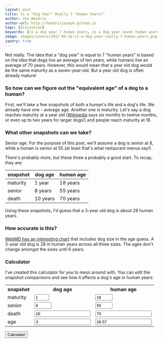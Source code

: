 ```yaml
---
layout: post
title: Is a "Dog Year" Really 7 "Human Years?"
author: Joe Hendrix
author-url: http://hendrixjoseph.github.io
tags: [discussion]
keywords: [is a dog year 7 human years, is a dog year seven human years, dog year, human year, human]
image: images/covers/2017-04-18-is-a-dog-year-really-7-human-years.png
jquery: true
---
```


Not really. The idea that a "dog year" is equal to 7 "human years" is based on the idea that dogs live an average of ten years, while humans live an average of 70 years. However, this would mean that a year old dog would be the same maturity as a seven-year-old. But a year old dog is often already mature!

### So how can we figure out the "equivalent age" of a dog to a human?

First, we'll take a few snapshots of both a human's life and a dog's life. We already have one - average age. Another one is maturity. Let's say a dog reaches maturity at a year old ([Wikipedia](https://en.wikipedia.org/wiki/Dog#Reproduction) says six months to twelve months, or even up to two years for larger dogs!) and people reach maturity at 18.

### What other snapshots can we take?

Senior age. For the purpose of this post, we'll assume a dog is senior at 8, while a human is senior at 55 (at least that's what restaurant menus say!)

There's probably more, but these three a probably a good start. To recap, they are:

snapshot | dog age | human age
--- | --- | ---
maturity | 1 year | 18 years
senior | 8 years | 55 years
death | 10 years | 70 years

Using these snapshots, I'd guess that a 3-year old dog is about 28 human years.

### How accurate is this?

[WebMD has an interesting chart](http://pets.webmd.com/dogs/how-to-calculate-your-dogs-age) that includes dog size in the age guess. A 3-year old dog is 28 in human years across all three sizes. The ages don't change amongst the sizes until 6 years.

### Calculator

I've created this calculator for you to mess around with. You can edit the snapshot comparisons and see how it affects a dog's age in human years:

<table>
<tr><th>snapshot</th><th>dog age</th><th>human age</th></tr>
<tr>
  <td>maturity</td>
  <td><input id="dog-maturity" type="number" value="1" min="0" max="8" required /></td>
  <td><input id="human-maturity" type="number" value="18" min="0" max="55" required /></td>
</tr><tr>
  <td>senior</td>
  <td><input id="dog-senior" type="number" value="8" min="1" max="10" required /></td>
  <td><input id="human-senior" type="number" value="55" min="18" max="70" required /></td>
</tr><tr>
  <td>death</td>
  <td><input id="dog-death" type="number" value="10" min="8" required /></td>
  <td><input id="human-death" type="number" value="70" min="55" required /></td>
</tr><tr>
  <td>age</td>
  <td><input id="dog-age" type="number" value="3" required /></td>
  <td><input id="human-age" type="number" value="28.57" /></td>
</tr>
</table>
<button id="update" type="button">Calculate!</button> 


<script>
$(document).ready(function(){
  $("#dog-maturity").change(function(){
    $("#dog-senior").attr({"min" : $(this).val()});
  });
  
  $("#human-maturity").change(function(){
    $("#human-senior").attr({"min" : $(this).val()});
  });

  $("#dog-senior").change(function(){
    $("#dog-maturity").attr({"max" : $(this).val()});
    $("#dog-death").attr({"min" : $(this).val()});
  });
  
  $("#human-senior").change(function(){
    $("#human-maturity").attr({"max" : $(this).val()});
    $("#human-death").attr({"min" : $(this).val()});
  });
  
  $("#dog-death").change(function(){
    $("#dog-senior").attr({"max" : $(this).val()});
  });
  
  $("#human-death").change(function(){
    $("#human-senior").attr({"max" : $(this).val()});
  });

  $("#update").click(function(){
    var dm = parseFloat($("#dog-maturity").val());
    var hm = parseFloat($("#human-maturity").val());
    var ds = parseFloat($("#dog-senior").val());
    var hs = parseFloat($("#human-senior").val());
    var dd = parseFloat($("#dog-death").val());
    var hd = parseFloat($("#human-death").val());
    var da = parseFloat($("#dog-age").val());
    var ha = 0;
    
    if(da <= dm) {
      ha = da * hm / dm;
    } else if (da <= ds) {
      ha = (hs - hm) * (da - dm) / (ds - dm) + hm;
    } else {
      ha = (hd - hs) * (da - ds) / (dd - ds) + hs;
    }
    
    $("#human-age").val(ha);
  });
});
</script>
